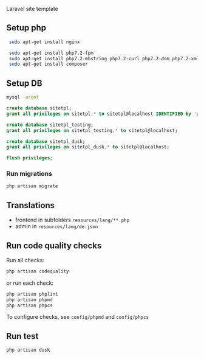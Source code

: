 Laravel site template

## Setup php
```sh
 sudo apt-get install nginx

 sudo apt-get install php7.2-fpm
 sudo apt-get install php7.2-mbstring php7.2-curl php7.2-dom php7.2-xml php7.2-zip
 sudo apt-get install composer
```
## Setup DB
```sh
mysql -uroot
```

```sql
create database sitetpl;
grant all privileges on sitetpl.* to sitetpl@localhost IDENTIFIED by 'password';
```

```sql
create database sitetpl_testing;
grant all privileges on sitetpl_testing.* to sitetpl@localhost;
```

```sql
create database sitetpl_dusk;
grant all privileges on sitetpl_dusk.* to sitetpl@localhost;
```

```sql
flush privileges;
```

### Run migrations

```sh
php artisan migrate
```

## Translations

  - frontend in subfolders ```resources/lang/**.php```
  - admin  in ```resources/lang/de.json```


## Run code quality checks

Run all checks:

```sh
php artisan codequality
```

or run each check:

```sh
php artisan phplint
php artisan phpmd
php artisan phpcs

```

To configure checks, see ``config/phpmd`` and ``config/phpcs``

## Run test

```sh
php artisan dusk
```
